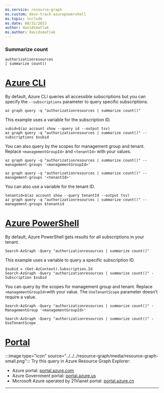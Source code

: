 ```yaml
---
ms.service: resource-graph
ms.custom: devx-track-azurepowershell
ms.topic: include
ms.date: 08/31/2023
author: davidsmatlak
ms.author: davidsmatlak
---
```


### Summarize count

```kusto
authorizationresources
| summarize count()
```

# [Azure CLI](#tab/azure-cli)

By default, Azure CLI queries all accessible subscriptions but you can specify the `--subscriptions` parameter to query specific subscriptions.

```azurecli-interactive
az graph query -q "authorizationresources | summarize count()"
```

This example uses a variable for the subscription ID.

```azurecli-interactive
subid=$(az account show --query id --output tsv)
az graph query -q "authorizationresources | summarize count()" --subscriptions $subid
```

You can also query by the scopes for management group and tenant. Replace `<managementGroupId>` and `<tenantId>` with your values.

```azurecli-interactive
az graph query -q "authorizationresources | summarize count()" --management-groups '<managementGroupId>'
```

```azurecli-interactive
az graph query -q "authorizationresources | summarize count()" --management-groups '<tenantId>'
```

You can also use a variable for the tenant ID.

```azurecli-interactive
tenantid=$(az account show --query tenantId --output tsv)
az graph query -q "authorizationresources | summarize count()" --management-groups $tenantid
```

# [Azure PowerShell](#tab/azure-powershell)

By default, Azure PowerShell gets results for all subscriptions in your tenant.

```azurepowershell-interactive
Search-AzGraph -Query "authorizationresources | summarize count()"
```

This example uses a variable to query a specific subscription ID.

```azurepowershell-interactive
$subid = (Get-AzContext).Subscription.Id
Search-AzGraph -Query "authorizationresources | summarize count()" -Subscription $subid
```

You can query by the scopes for management group and tenant. Replace `<managementGroupId>`with your value. The `UseTenantScope` parameter doesn't require a value.

```azurepowershell-interactive
Search-AzGraph -Query "authorizationresources | summarize count()" -ManagementGroup '<managementGroupId>'
```

```azurepowershell-interactive
Search-AzGraph -Query "authorizationresources | summarize count()" -UseTenantScope
```

# [Portal](#tab/azure-portal)

:::image type="icon" source="../../../resource-graph/media/resource-graph-small.png"::: Try this query in Azure Resource Graph Explorer:

- Azure portal: <a href="https://portal.azure.com/?feature.customportal=false#blade/HubsExtension/ArgQueryBlade/query/authorizationresources%0D%0A%7C%20summarize%20count%28%29" target="_blank">portal.azure.com</a>
- Azure Government portal: <a href="https://portal.azure.us/?feature.customportal=false#blade/HubsExtension/ArgQueryBlade/query/authorizationresources%0D%0A%7C%20summarize%20count%28%29" target="_blank">portal.azure.us</a>
- Microsoft Azure operated by 21Vianet portal: <a href="https://portal.azure.cn/?feature.customportal=false#blade/HubsExtension/ArgQueryBlade/query/authorizationresources%0D%0A%7C%20summarize%20count%28%29" target="_blank">portal.azure.cn</a>

---
